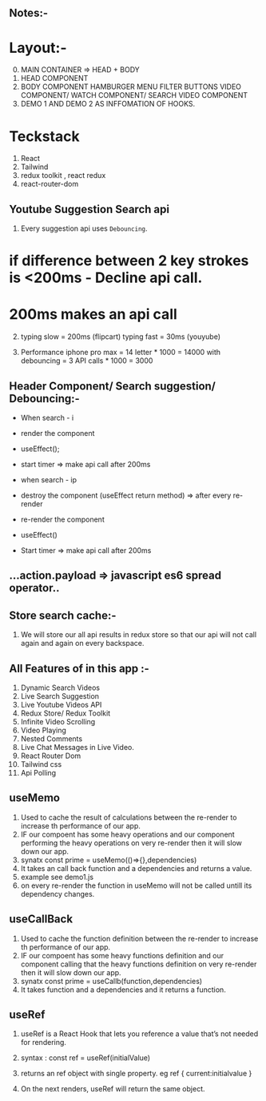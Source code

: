 ## Notes:-


# Layout:-
0. MAIN CONTAINER => HEAD + BODY
1. HEAD COMPONENT
2. BODY COMPONENT 
    HAMBURGER MENU
    FILTER BUTTONS
    VIDEO COMPONENT/ WATCH COMPONENT/ SEARCH VIDEO COMPONENT
3. DEMO 1 AND DEMO 2 AS INFFOMATION OF HOOKS.


# Teckstack
1. React
2. Tailwind
3. redux toolkit , react redux
4. react-router-dom



## Youtube Suggestion Search api
1. Every suggestion api uses `Debouncing`.

# if difference between 2 key strokes is <200ms - Decline api call.
# 200ms makes an api call

2.  typing slow = 200ms (flipcart)
    typing fast = 30ms (youyube)

3. Performance 
    iphone pro max = 14 letter * 1000 = 14000
    with debouncing = 3 API calls * 1000 = 3000 



## Header Component/ Search suggestion/ Debouncing:-

* When search - i
* render the component
* useEffect();
* start timer => make api call after 200ms

* when search - ip
* destroy the component (useEffect return method) => after every re-render
* re-render the component
* useEffect()
* Start timer => make api call after 200ms


## ...action.payload => javascript es6 spread operator..


## Store search cache:-
1. We will store our all api results in redux store so that our api will not call again and again on every backspace.





## All Features of in this app :-
1. Dynamic Search Videos
2. Live Search Suggestion
3. Live Youtube Videos API
4. Redux Store/ Redux Toolkit
5. Infinite Video Scrolling
6. Video Playing
7. Nested Comments
8. Live Chat Messages in Live Video.
9. React Router Dom
10. Tailwind css
11. Api Polling



## useMemo
1. Used to cache the result of calculations between the re-render to increase th performance of our app.
2. IF our compoent has some heavy operations and our component performing the heavy operations on very re-render then it will slow down our app.
3. synatx const prime = useMemo(()=>{},dependencies)
4. It takes an call back function and a dependencies and returns a value.
5. example see demo1.js
6. on every re-render the function in useMemo will not be called untill its dependency changes.


## useCallBack
1. Used to cache the function definition between the re-render to increase th performance of our app.
2. IF our compoent has some heavy functions definition and our component calling that the heavy functions definition on very re-render then it will slow down our app.
3. synatx const prime = useCallb(function,dependencies)
4. It takes function and  a dependencies and it returns a function.

## useRef
1. useRef is a React Hook that lets you reference a value that’s not needed for rendering.

2. syntax : const ref = useRef(initialValue)

3. returns an ref object with single property.
        eg ref {
            current:initialvalue
           }
4. On the next renders, useRef will return the same object. 